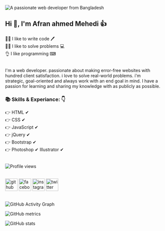 ![A passionate web developer from Bangladesh](https://scontent.fspd3-1.fna.fbcdn.net/v/t1.6435-9/p235x350/241329670_382317720182042_8992568947595170672_n.jpg?_nc_cat=111&ccb=1-5&_nc_sid=e3f864&_nc_eui2=AeFYEDQMJYojdzbe8WQIJ4lNoc0mHBksRoShzSYcGSxGhMRn8rqHC7pcT-IPZSMF6tv31mqpJpCMpCni0TCEmO03&_nc_ohc=40KSQTc2xvQAX-wKlCL&_nc_ht=scontent.fspd3-1.fna&oh=ccec572ffc4e90cdf011fbe7906f4bb7&oe=616187B9)

## Hi 👋, I'm Afran ahmed Mehedi 👍

👨‍💻 I like to write code 🖊 <br>
🙇‍♂ I like to solve problems 💻 <br>
👌 I like programming ⌨ <br> <br>

I'm a web developer. passionate about making error-free websites with hundred client satisfaction. i love to solve real-world problems. i'm strategic, goal-oriented and always work with an end goal in mind. I have a passion for learning and sharing my knowledge with as publicly as possible. <br>



### 📚 Skills & Experiance: 👇 <br>
👉 HTML ✔ <br>
👉 CSS ✔ <br>
👉 JavaScript ✔ <br>
👉 jQuery ✔ <br>
👉 Bootstrap ✔ <br>
👉 Photoshop ✔ Illustrator ✔ <br> <br>


![Profile views](https://gpvc.arturio.dev/afranahmedmehedi)   <br> <br>




[<img src='https://cdn.jsdelivr.net/npm/simple-icons@3.0.1/icons/github.svg' color="white" alt='github' height='40'>](https://github.com/afranahmedmehedi)
[<img src='https://cdn.jsdelivr.net/npm/simple-icons@3.0.1/icons/facebook.svg' alt='facebook' height='40'>](https://www.facebook.com/afranahmedmehediOfficial) 
[<img src='https://cdn.jsdelivr.net/npm/simple-icons@3.0.1/icons/instagram.svg' alt='instagram' height='40'>](https://www.instagram.com/afranahmed.mehedi/)
[<img src='https://cdn.jsdelivr.net/npm/simple-icons@3.0.1/icons/twitter.svg' alt='twitter' height='40'>](https://twitter.com/AfranahmedM)    <br> <br>



![GitHub Activity Graph](https://activity-graph.herokuapp.com/graph?username=afranahmedmehedi)   <br>

![GitHub metrics](https://metrics.lecoq.io/afranahmedmehedi)  <br> 

![GitHub stats](https://github-readme-stats.vercel.app/api?username=afranahmedmehedi&show_icons=true&count_private=true)   <br>

